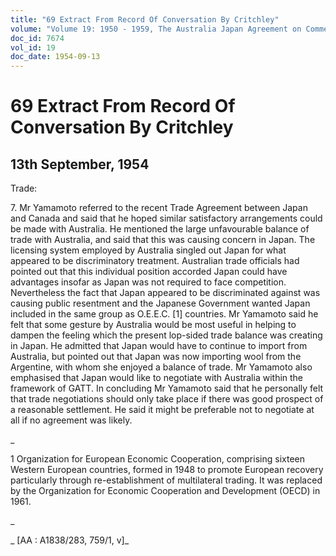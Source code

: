 ```yaml
---
title: "69 Extract From Record Of Conversation By Critchley"
volume: "Volume 19: 1950 - 1959, The Australia Japan Agreement on Commerce"
doc_id: 7674
vol_id: 19
doc_date: 1954-09-13
---
```


# 69 Extract From Record Of Conversation By Critchley

## 13th September, 1954

Trade:

7\. Mr Yamamoto referred to the recent Trade Agreement between Japan and Canada and said that he hoped similar satisfactory arrangements could be made with Australia. He mentioned the large unfavourable balance of trade with Australia, and said that this was causing concern in Japan. The licensing system employed by Australia singled out Japan for what appeared to be discriminatory treatment. Australian trade officials had pointed out that this individual position accorded Japan could have advantages insofar as Japan was not required to face competition. Nevertheless the fact that Japan appeared to be discriminated against was causing public resentment and the Japanese Government wanted Japan included in the same group as O.E.E.C. [1] countries. Mr Yamamoto said he felt that some gesture by Australia would be most useful in helping to dampen the feeling which the present lop-sided trade balance was creating in Japan. He admitted that Japan would have to continue to import from Australia, but pointed out that Japan was now importing wool from the Argentine, with whom she enjoyed a balance of trade. Mr Yamamoto also emphasised that Japan would like to negotiate with Australia within the framework of GATT. In concluding Mr Yamamoto said that he personally felt that trade negotiations should only take place if there was good prospect of a reasonable settlement. He said it might be preferable not to negotiate at all if no agreement was likely.

_

1 Organization for European Economic Cooperation, comprising sixteen Western European countries, formed in 1948 to promote European recovery particularly through re-establishment of multilateral trading. It was replaced by the Organization for Economic Cooperation and Development (OECD) in 1961.

_

_ [AA : A1838/283, 759/1, v]_

